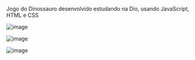 Jogo do Dinossauro desenvolvido estudando na Dio, usando JavaScript, HTML e CSS

![image](https://github.com/user-attachments/assets/652d26e6-95ff-4d80-8735-da8bc1b40ef2)

![image](https://github.com/user-attachments/assets/e6ec15b0-c6c5-49df-97ff-9b7a5ffb95f2)

![image](https://github.com/user-attachments/assets/3b467a03-ab49-4919-a50c-1c693c34d360)
